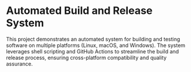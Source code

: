 # Automated Build and Release System

This project demonstrates an automated system for building and testing software on multiple platforms (Linux, macOS, and Windows). The system leverages shell scripting and GitHub Actions to streamline the build and release process, ensuring cross-platform compatibility and quality assurance.

